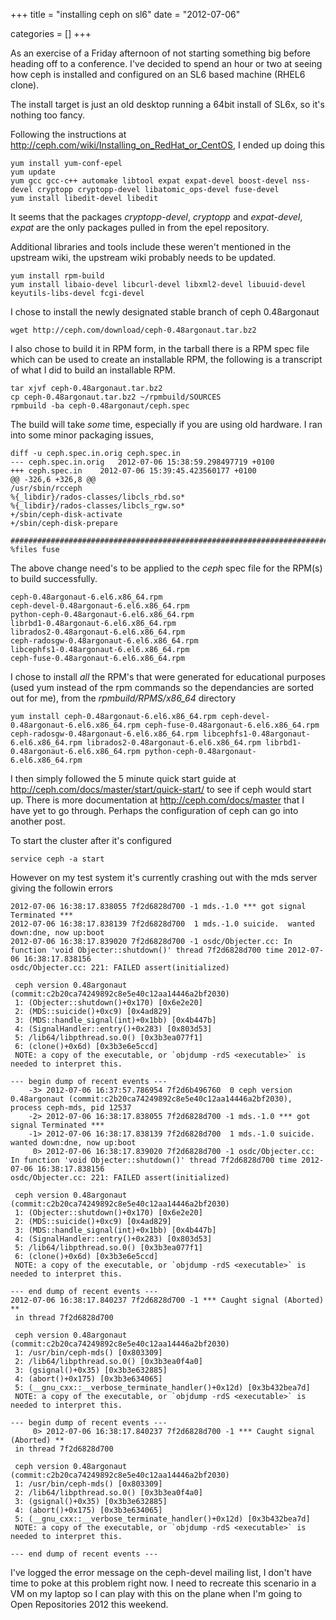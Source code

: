 +++
title = "installing ceph on sl6"
date = "2012-07-06"


categories = []
+++

As an exercise of a Friday afternoon of not starting something big before
heading off to a conference. I've decided to spend an hour or two at
seeing how ceph is installed and configured on an SL6 based machine
(RHEL6 clone).

The install target is just an old desktop running a 64bit install of SL6x,
so it's nothing too fancy.

Following the instructions at <http://ceph.com/wiki/Installing_on_RedHat_or_CentOS>, I ended up doing this

	yum install yum-conf-epel
	yum update
	yum gcc gcc-c++ automake libtool expat expat-devel boost-devel nss-devel cryptopp cryptopp-devel libatomic_ops-devel fuse-devel
	yum install libedit-devel libedit

It seems that the packages _cryptopp-devel_, _cryptopp_ and _expat-devel_,
_expat_ are the only packages pulled in from the epel repository.

Additional libraries and tools include these weren't mentioned in the
upstream wiki, the upstream wiki probably needs to be updated.

	yum install rpm-build
	yum install libaio-devel libcurl-devel libxml2-devel libuuid-devel keyutils-libs-devel fcgi-devel

I chose to install the newly designated stable branch of ceph 0.48argonaut

	wget http://ceph.com/download/ceph-0.48argonaut.tar.bz2

I also chose to build it in RPM form, in the tarball there is a RPM spec
file which can be used to create an installable RPM, the following is
a transcript of what I did to build an installable RPM.

	tar xjvf ceph-0.48argonaut.tar.bz2
	cp ceph-0.48argonaut.tar.bz2 ~/rpmbuild/SOURCES
	rpmbuild -ba ceph-0.48argonaut/ceph.spec

The build will take *some* time, especially if you are using old
hardware. I ran into some minor packaging issues,

	diff -u ceph.spec.in.orig ceph.spec.in
	--- ceph.spec.in.orig	2012-07-06 15:38:59.298497719 +0100
	+++ ceph.spec.in	2012-07-06 15:39:45.423560177 +0100
	@@ -326,6 +326,8 @@
	/usr/sbin/rcceph
	%{_libdir}/rados-classes/libcls_rbd.so*
	%{_libdir}/rados-classes/libcls_rgw.so*
	+/sbin/ceph-disk-activate
	+/sbin/ceph-disk-prepare

	#################################################################################
	%files fuse

The above change need's to be applied to the _ceph_ spec file for the
RPM(s) to build successfully.

	ceph-0.48argonaut-6.el6.x86_64.rpm
	ceph-devel-0.48argonaut-6.el6.x86_64.rpm
	python-ceph-0.48argonaut-6.el6.x86_64.rpm
	librbd1-0.48argonaut-6.el6.x86_64.rpm
	librados2-0.48argonaut-6.el6.x86_64.rpm
	ceph-radosgw-0.48argonaut-6.el6.x86_64.rpm
	libcephfs1-0.48argonaut-6.el6.x86_64.rpm
	ceph-fuse-0.48argonaut-6.el6.x86_64.rpm

I chose to install *all* the RPM's that were generated for educational
purposes (used yum instead of the rpm commands so the dependancies are
sorted out for me), from the *rpmbuild/RPMS/x86_64* directory

	yum install ceph-0.48argonaut-6.el6.x86_64.rpm ceph-devel-0.48argonaut-6.el6.x86_64.rpm ceph-fuse-0.48argonaut-6.el6.x86_64.rpm ceph-radosgw-0.48argonaut-6.el6.x86_64.rpm libcephfs1-0.48argonaut-6.el6.x86_64.rpm librados2-0.48argonaut-6.el6.x86_64.rpm librbd1-0.48argonaut-6.el6.x86_64.rpm python-ceph-0.48argonaut-6.el6.x86_64.rpm

I then simply followed the 5 minute quick start guide at
<http://ceph.com/docs/master/start/quick-start/> to see if ceph would
start up. There is more documentation at <http://ceph.com/docs/master>
that I have yet to go through. Perhaps the configuration of ceph can go
into another post.

To start the cluster after it's configured

	service ceph -a start

However on my test system it's currently crashing out with the mds server giving the followin errors

	2012-07-06 16:38:17.838055 7f2d6828d700 -1 mds.-1.0 *** got signal Terminated ***
	2012-07-06 16:38:17.838139 7f2d6828d700  1 mds.-1.0 suicide.  wanted down:dne, now up:boot
	2012-07-06 16:38:17.839020 7f2d6828d700 -1 osdc/Objecter.cc: In function 'void Objecter::shutdown()' thread 7f2d6828d700 time 2012-07-06 16:38:17.838156
	osdc/Objecter.cc: 221: FAILED assert(initialized)

	 ceph version 0.48argonaut (commit:c2b20ca74249892c8e5e40c12aa14446a2bf2030)
	 1: (Objecter::shutdown()+0x170) [0x6e2e20]
	 2: (MDS::suicide()+0xc9) [0x4ad829]
	 3: (MDS::handle_signal(int)+0x1bb) [0x4b447b]
	 4: (SignalHandler::entry()+0x283) [0x803d53]
	 5: /lib64/libpthread.so.0() [0x3b3ea077f1]
	 6: (clone()+0x6d) [0x3b3e6e5ccd]
	 NOTE: a copy of the executable, or `objdump -rdS <executable>` is needed to interpret this.

	--- begin dump of recent events ---
	    -3> 2012-07-06 16:37:57.786954 7f2d6b496760  0 ceph version 0.48argonaut (commit:c2b20ca74249892c8e5e40c12aa14446a2bf2030), process ceph-mds, pid 12537
	    -2> 2012-07-06 16:38:17.838055 7f2d6828d700 -1 mds.-1.0 *** got signal Terminated ***
	    -1> 2012-07-06 16:38:17.838139 7f2d6828d700  1 mds.-1.0 suicide.  wanted down:dne, now up:boot
	     0> 2012-07-06 16:38:17.839020 7f2d6828d700 -1 osdc/Objecter.cc: In function 'void Objecter::shutdown()' thread 7f2d6828d700 time 2012-07-06 16:38:17.838156
	osdc/Objecter.cc: 221: FAILED assert(initialized)

	 ceph version 0.48argonaut (commit:c2b20ca74249892c8e5e40c12aa14446a2bf2030)
	 1: (Objecter::shutdown()+0x170) [0x6e2e20]
	 2: (MDS::suicide()+0xc9) [0x4ad829]
	 3: (MDS::handle_signal(int)+0x1bb) [0x4b447b]
	 4: (SignalHandler::entry()+0x283) [0x803d53]
	 5: /lib64/libpthread.so.0() [0x3b3ea077f1]
	 6: (clone()+0x6d) [0x3b3e6e5ccd]
	 NOTE: a copy of the executable, or `objdump -rdS <executable>` is needed to interpret this.

	--- end dump of recent events ---
	2012-07-06 16:38:17.840237 7f2d6828d700 -1 *** Caught signal (Aborted) **
	 in thread 7f2d6828d700

	 ceph version 0.48argonaut (commit:c2b20ca74249892c8e5e40c12aa14446a2bf2030)
	 1: /usr/bin/ceph-mds() [0x803309]
	 2: /lib64/libpthread.so.0() [0x3b3ea0f4a0]
	 3: (gsignal()+0x35) [0x3b3e632885]
	 4: (abort()+0x175) [0x3b3e634065]
	 5: (__gnu_cxx::__verbose_terminate_handler()+0x12d) [0x3b432bea7d]
	 NOTE: a copy of the executable, or `objdump -rdS <executable>` is needed to interpret this.

	--- begin dump of recent events ---
	     0> 2012-07-06 16:38:17.840237 7f2d6828d700 -1 *** Caught signal (Aborted) **
	 in thread 7f2d6828d700

	 ceph version 0.48argonaut (commit:c2b20ca74249892c8e5e40c12aa14446a2bf2030)
	 1: /usr/bin/ceph-mds() [0x803309]
	 2: /lib64/libpthread.so.0() [0x3b3ea0f4a0]
	 3: (gsignal()+0x35) [0x3b3e632885]
	 4: (abort()+0x175) [0x3b3e634065]
	 5: (__gnu_cxx::__verbose_terminate_handler()+0x12d) [0x3b432bea7d]
	 NOTE: a copy of the executable, or `objdump -rdS <executable>` is needed to interpret this.

	--- end dump of recent events ---

I've logged the error message on the ceph-devel mailing list, I don't
have time to poke at this problem right now. I need to recreate this
scenario in a VM on my laptop so I can play with this on the plane when
I'm going to Open Repositories 2012 this weekend.
